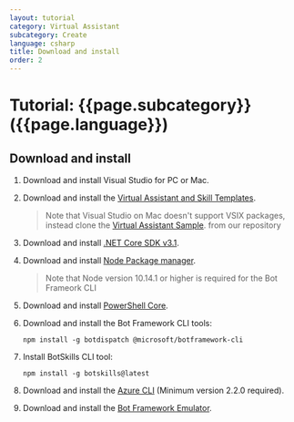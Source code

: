 ```yaml
---
layout: tutorial
category: Virtual Assistant
subcategory: Create
language: csharp
title: Download and install
order: 2
---
```


# Tutorial: {{page.subcategory}} ({{page.language}})

## Download and install

1. Download and install Visual Studio for PC or Mac.
1. Download and install the [Virtual Assistant and Skill Templates](https://marketplace.visualstudio.com/items?itemName=BotBuilder.VirtualAssistantTemplate). 
    > Note that Visual Studio on Mac doesn't support VSIX packages, instead clone the [Virtual Assistant Sample](https://github.com/microsoft/botframework-solutions/tree/master/samples/csharp/assistants/virtual-assistant/VirtualAssistantSample). from our repository
1. Download and install [.NET Core SDK v3.1](https://www.microsoft.com/net/download).  
1. Download and install [Node Package manager](https://nodejs.org/en/).
    > Note that Node version 10.14.1 or higher is required for the Bot Frameork CLI
1. Download and install [PowerShell Core](https://docs.microsoft.com/en-us/powershell/scripting/install/installing-powershell?view=powershell-6).
1. Download and install the Bot Framework CLI tools:

   ```
   npm install -g botdispatch @microsoft/botframework-cli
   ```
1. Install BotSkills CLI tool:
   
   ```
   npm install -g botskills@latest
   ```

1. Download and install the [Azure CLI](https://docs.microsoft.com/en-us/cli/azure/install-azure-cli-windows?view=azure-cli-latest) (Minimum version 2.2.0 required).
1. Download and install the [Bot Framework Emulator](https://aka.ms/botframework-emulator).
